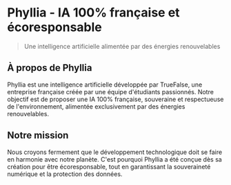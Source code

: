 # Phyllia - IA 100% française et écoresponsable

> Une intelligence artificielle alimentée par des énergies renouvelables


## À propos de Phyllia

Phyllia est une intelligence artificielle développée par TrueFalse, une entreprise française créée par une équipe d'étudiants passionnés. Notre objectif est de proposer une IA 100% française, souveraine et respectueuse de l'environnement, alimentée exclusivement par des énergies renouvelables.

## Notre mission

Nous croyons fermement que le développement technologique doit se faire en harmonie avec notre planète. C'est pourquoi Phyllia a été conçue dès sa création pour être écoresponsable, tout en garantissant la souveraineté numérique et la protection des données.